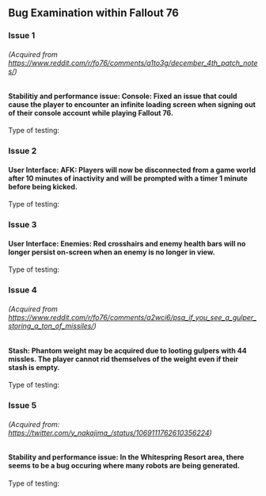 ## Bug Examination within Fallout 76

### Issue 1 
###### (Acquired from https://www.reddit.com/r/fo76/comments/a1to3g/december_4th_patch_notes/)
#### Stabilitiy and performance issue: Console: Fixed an issue that could cause the player to encounter an infinite loading screen when signing out of their console account while playing Fallout 76.
Type of testing: 
### Issue 2
#### User Interface: AFK: Players will now be disconnected from a game world after 10 minutes of inactivity and will be prompted with a timer 1 minute before being kicked.
Type of testing: 
### Issue 3
#### User Interface: Enemies: Red crosshairs and enemy health bars will no longer persist on-screen when an enemy is no longer in view.
Type of testing: 
### Issue 4 
###### (Acquired from https://www.reddit.com/r/fo76/comments/a2wci6/psa_if_you_see_a_gulper_storing_a_ton_of_missiles/)
#### Stash: Phantom weight may be acquired due to looting gulpers with 44 missles. The player cannot rid themselves of the weight even if their stash is empty.
Type of testing: 
### Issue 5
###### (Acquired from: https://twitter.com/y_nakajima_/status/1069111762610356224)
#### Stability and performance issue: In the Whitespring Resort area, there seems to be a bug occuring where many robots are being generated.
Type of testing: 
